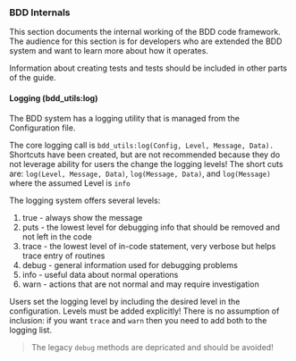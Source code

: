### BDD Internals

This section documents the internal working of the BDD code framework.  The audience for this section is for developers who are extended the BDD system and want to learn more about how it operates.

Information about creating tests and tests should be included in other parts of the guide.

#### Logging (bdd_utils:log)

The BDD system has a logging utility that is managed from the Configuration file.

The core logging call is `bdd_utils:log(Config, Level, Message, Data).`  Shortcuts have been created, but are not recommended because they do not leverage ability for users the change the logging levels!  The short cuts are: `log(Level, Message, Data)`, `log(Message, Data)`, and `log(Message)` where the assumed Level is `info`

The logging system offers several levels:

1. true - always show the message
1. puts - the lowest level for debugging info that should be removed and not left in the code
1. trace - the lowest level of in-code statement, very verbose but helps trace entry of routines
1. debug - general information used for debugging problems
1. info - useful data about normal operations
1. warn - actions that are not normal and may require investigation

Users set the logging level by including the desired level in the configuration.  Levels must be added explicitly!  There is no assumption of inclusion: if you want `trace` and `warn` then you need to add both to the logging list.

> The legacy `debug` methods are depricated and should be avoided!